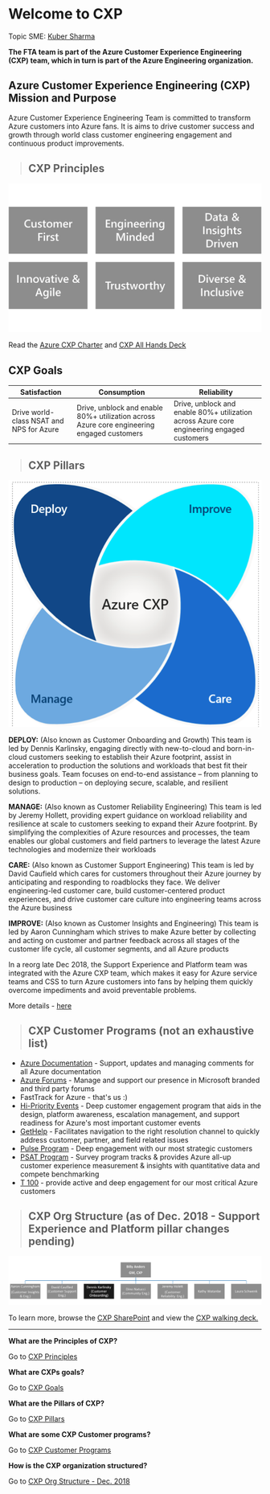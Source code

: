 # Welcome to CXP

Topic SME: [Kuber Sharma](mailto:kushar@microsoft.com)

**The FTA team is part of the Azure Customer Experience Engineering (CXP) team, which in turn is part of the Azure Engineering organization.**

## Azure Customer Experience Engineering (CXP) Mission and Purpose

Azure Customer Experience Engineering Team is committed to transform Azure customers into Azure fans. It is aims to drive customer success and growth through world class customer engineering engagement and continuous product improvements.

>## CXP Principles

![CXP Principles](../images/WelcomeImages/CXPPrinciples.png)

Read the [Azure CXP Charter](https://microsoft.sharepoint.com/:w:/t/AzCXP/EQa0YmpdciZJpAkcYRTjN6UBJqa3Gjj1PEDYI19LPw6zrQ?rtime=_u9pgztw1kg) and [CXP All Hands Deck](https://microsoft.sharepoint.com/:f:/t/AzCXP/EiH88M9pvEVHv37sdGe2I24B_ZlpnYk3J00SPKhK8d_3Ew?e=hYUUc7)

## CXP Goals

|Satisfaction  |Consumption  |Reliability  |
|---------|---------|---------|
|Drive world-class NSAT and NPS for Azure| Drive, unblock and enable 80%+ utilization across Azure core engineering engaged customers| Drive, unblock and enable 80%+ utilization across Azure core engineering engaged customers|

<!--

If you need any help with editing these tables, please contact [Thomas Martinez](mailto:Thomas.Martinez@microsoft.com)

-->

>## CXP Pillars

![CXP Pillars ](../images/WelcomeImages/CXPPillars.png)

**DEPLOY:** (Also known as Customer Onboarding and Growth) This team is led by Dennis Karlinsky, engaging directly with new-to-cloud and born-in-cloud customers seeking to establish their Azure footprint, assist in acceleration to production the solutions and workloads that best fit their business goals. Team focuses on end-to-end assistance – from planning to design to production – on deploying secure, scalable, and resilient solutions.

**MANAGE:** (Also known as Customer Reliability Engineering) This team is led by Jeremy Hollett, providing expert guidance on workload reliability and resilience at scale to customers seeking to expand their Azure footprint. By simplifying the complexities of Azure resources and processes, the team enables our global customers and field partners to leverage the latest Azure technologies and modernize their workloads

**CARE:** (Also known as Customer Support Engineering) This team is led by David Caufield which cares for customers throughout their Azure journey by anticipating and responding to roadblocks they face. We deliver engineering-led customer care, build customer-centered product experiences, and drive customer care culture into engineering teams across the Azure business

**IMPROVE:** (Also known as Customer Insights and Engineering) This team is led by Aaron Cunningham which strives to make Azure better by collecting and acting on customer and partner feedback across all stages of the customer life cycle, all customer segments, and all Azure products

In a reorg late Dec 2018, the Support Experience and Platform team was integrated with the Azure CXP team, which makes it easy for Azure service teams and CSS to turn Azure customers into fans by helping them quickly overcome impediments and avoid preventable problems.

More details - [here](https://microsoft.sharepoint.com/:p:/t/AzCXP/Ef8dnIjDa5xKuD7_5VurnSIBCblwu8dswkJPpr3HustQ7Q?e=7HrPbE)

>## CXP Customer Programs (not an exhaustive list)

- [Azure Documentation](https://microsoft.sharepoint.com/teams/AzCXP/SitePages/Azure-Documentation.aspx?web=1) - Support, updates and managing comments for all Azure documentation
- [Azure Forums](https://microsoft.sharepoint.com/teams/AzCXP/SitePages/Azure-Forums.aspx?web=1) - Manage and support our presence in Microsoft branded and third party forums
- FastTrack for Azure - that's us :)
- [Hi-Priority Events](https://microsoft.sharepoint.com/teams/Azure_High_Priority_Events_Program_Portal/SitePages/Home.aspx?web=1%20) - Deep customer engagement ​program​ that aids in the design, platform awareness, escalation management, and support readiness for Azure's most important customer events
- [GetHelp](https://microsoft.sharepoint.com/teams/Advocacy/Pages/Splash.aspx) - Facilitates navigation to the right resolution channel to quickly address customer, partner, and field related issues
- [Pulse Program](https://microsoft.sharepoint.com/teams/AzCXP/SitePages/Pulse.aspx?web=1) - Deep engagement with our most strategic customers
- [PSAT Program](https://microsoft.sharepoint.com/teams/AzCXP/SitePages/PSAT-Program.aspx?web=1) - Survey program tracks & provides Azure all-up customer experience measurement & insights with quantitative data and compete benchmarking
- [T 100](https://microsoft.sharepoint.com/teams/AzCXP/SitePages/T100-Support.aspx?web=1) - provide active and deep engagement for our most critical Azure customers

>## CXP Org Structure (as of Dec. 2018 - Support Experience and Platform pillar changes pending)

![CXP Leadership](../images/WelcomeImages/CXPLeadership.png)

To learn more, browse the [CXP SharePoint](https://microsoft.sharepoint.com/teams/Azure) and view the [CXP walking deck.](https://microsoft.sharepoint.com/:p:/r/teams/AzCXP/_layouts/15/Doc.aspx?sourcedoc=%7B93F3412A-5497-472A-AF50-0C69A49FDAF5%7D&file=CXP_Master.pptx&action=edit&mobileredirect=true)

-----

**What are the Principles of CXP?**

Go to [CXP Principles](https://github.com/Azure/fta-playbook/blob/master/ftaplaybook/playbook/Welcome/Welcome_to_CXP.md#cxp-principles)

**What are CXPs goals?**

Go to [CXP Goals](https://github.com/Azure/fta-playbook/blob/master/ftaplaybook/playbook/Welcome/Welcome_to_CXP.md#cxp-goals)

**What are the Pillars of CXP?**

Go to [CXP Pillars](https://github.com/Azure/fta-playbook/blob/master/ftaplaybook/playbook/Welcome/Welcome_to_CXP.md#cxp-pillars)

**What are some CXP Customer programs?**

Go to [CXP Customer Programs](https://github.com/Azure/fta-playbook/blob/master/ftaplaybook/playbook/Welcome/Welcome_to_CXP.md#cxp-customer-programs-not-an-exhaustive-list)

**How is the CXP organization structured?**

Go to [CXP Org Structure - Dec. 2018](https://github.com/azure-cxp-community/cxp-playbook/blob/master/cxpplaybook/playbook/Welcome/Welcome_to_CXP.md#cxp-org-structure-as-of-dec-2018---support-experience-and-platform-pillar-changes-pending)

